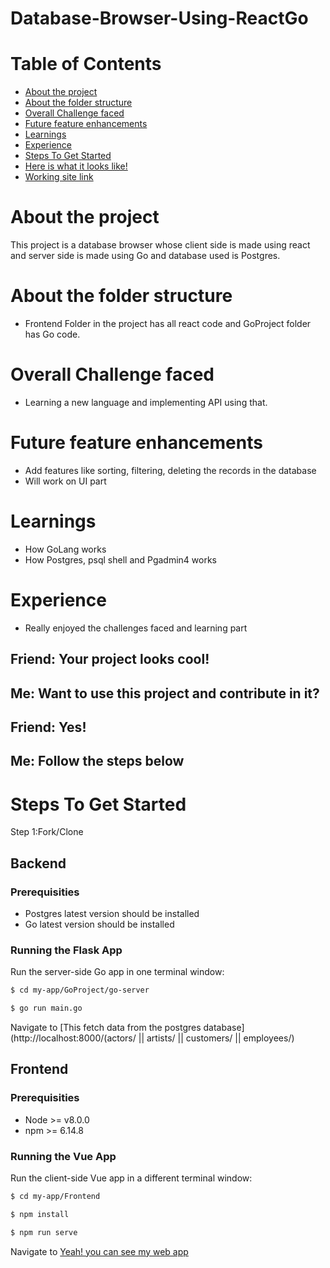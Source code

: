 # Database-Browser-Using-ReactGo
# Table of Contents

  * [About the project](#about-the-project)
  * [About the folder structure](#about-the-folder-structure)
  * [Overall Challenge faced](#overall-challenge-faced)
  * [Future feature enhancements](#future-feature-enhancements)
  * [Learnings](#learnings)
  * [Experience](#Experience)
  * [Steps To Get Started](#STEPS-to-get-started)
  * [Here is what it looks like!](#Here-is-what-it-looks-like)
  * [Working site link](#working-site-link)


  # About the project

  This project is a database browser whose client side is made using react and server side is made using Go and database used is Postgres.

  # About the folder structure

  - Frontend Folder in the project has all react code and GoProject folder has Go code.

  # Overall Challenge faced

  - Learning a new language and implementing API using that.

  # Future feature enhancements

  - Add features like sorting, filtering, deleting the records in the database
  - Will work on UI part

  # Learnings

  - How GoLang works
  - How Postgres, psql shell and Pgadmin4 works

  # Experience

  - Really enjoyed the challenges faced and learning part

  Friend: Your project looks cool!
  ---
  Me: Want to use this project and contribute in it?
  ---
  Friend: Yes!
  ---
  Me: Follow the steps below
  ---

  # Steps To Get Started

  Step 1:Fork/Clone

  ## Backend

  ### Prerequisities
  - Postgres latest version should be installed
  - Go latest version should be installed

  ### Running the Flask App
  Run the server-side Go app in one terminal window:

  ```sh
  $ cd my-app/GoProject/go-server
  ```
  ```sh
  $ go run main.go
  ```
  Navigate to [This fetch data from the postgres database](http://localhost:8000/(actors/ || artists/ || customers/ || employees/)

  ## Frontend

  ### Prerequisities

  - Node >= v8.0.0
  - npm >= 6.14.8

  ### Running the Vue App
  Run the client-side Vue app in a different terminal window:
  ```sh
  $ cd my-app/Frontend
  ```
  ```sh
  $ npm install
  ```
  ```sh
  $ npm run serve
  ```

  Navigate to [Yeah! you can see my web app](http://localhost:3000)
